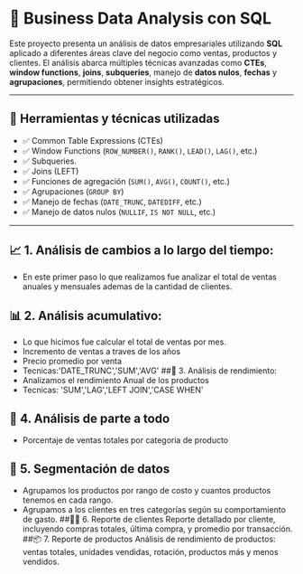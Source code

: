 # 🧠 Business Data Analysis con SQL

Este proyecto presenta un análisis de datos empresariales utilizando **SQL** aplicado a diferentes áreas clave del negocio como ventas, productos y clientes. 
El análisis abarca múltiples técnicas avanzadas como **CTEs**, **window functions**, **joins**, **subqueries**, manejo de **datos nulos**, **fechas** y **agrupaciones**, 
permitiendo obtener insights estratégicos.

---
## 📌 Herramientas y técnicas utilizadas

- ✅ Common Table Expressions (CTEs)
- ✅ Window Functions (`ROW_NUMBER()`, `RANK()`, `LEAD()`, `LAG()`, etc.)
- ✅ Subqueries.
- ✅ Joins (LEFT)
- ✅ Funciones de agregación (`SUM()`, `AVG()`, `COUNT()`, etc.)
- ✅ Agrupaciones (`GROUP BY`)
- ✅ Manejo de fechas (`DATE_TRUNC`, `DATEDIFF`, etc.)
- ✅ Manejo de datos nulos (`NULLIF`, `IS NOT NULL`, etc.)

---
## 📈 1. Análisis de cambios a lo largo del tiempo:
- En este primer paso lo que realizamos fue analizar el total de ventas anuales y mensuales ademas de la cantidad de clientes.
## 📊 2. Análisis acumulativo:
-  Lo que hicimos fue calcular el total de ventas por mes.
-  Incremento de ventas a traves de los años
-  Precio promedio por venta
- Tecnicas:'DATE_TRUNC','SUM','AVG'
##🚀 3. Análisis de rendimiento:
- Analizamos el rendimiento Anual de los productos
- Tecnicas: 'SUM','LAG','LEFT JOIN','CASE WHEN'
## 🧩 4. Análisis de parte a todo
- Porcentaje de ventas totales por categoria de producto
## 🧵 5. Segmentación de datos
- Agrupamos los productos por rango de costo y cuantos productos tenemos en cada rango.
- Agrupamos a los clientes en tres categorías según su comportamiento de gasto.
##🧑‍💼 6. Reporte de clientes
Reporte detallado por cliente, incluyendo compras totales, última compra, y promedio por transacción.
##📦 7. Reporte de productos
Análisis de rendimiento de productos: ventas totales, unidades vendidas, rotación, productos más y menos vendidos.




